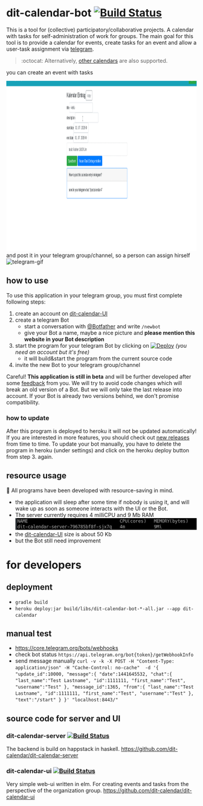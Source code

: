 # dit-calendar-bot [![Build Status](https://travis-ci.com/dit-calendar/dit-calendar-bot.svg?branch=master)](https://travis-ci.com/dit-calendar/dit-calendar-bot)

This is a tool for (collective) participatory/collaborative projects. A calendar with tasks for self-administration of work for groups. The main goal for this tool is to provide a calendar for events, create tasks for an event and allow a user-task assignment via [telegram](https://telegram.org/).

> :octocat: Alternatively, [other calendars](https://github.com/dit-calendar/dit-calendar.github.io) are also supported.

you can create an event with tasks

<img src="doc/ui.gif" alt="ui-gif" height="450"/>
and post it in your telegram group/channel, so a person can assign hirself

<img src="doc/telegram.gif" alt="telegram-gif" width="500"/>


## how to use
To use this application in your telegram group, you must first complete following steps:
1. create an account on [dit-calendar-UI](https://dit-calendar.github.io/)
2. create a telegram Bot
   * start a conversation with [@Botfather](https://t.me/botfather) and write `/newbot`
   * give your Bot a name, maybe a nice picture and **please mention this website in your Bot description**
3. start the program for your telegram Bot by clicking on
    [![Deploy](https://www.herokucdn.com/deploy/button.svg)](https://heroku.com/deploy?template=https://github.com/dit-calendar/dit-calendar-bot/tree/master) _(you need an account but it's free)_
   * it will build&start the program from the current source code
4. invite the new Bot to your telegram group/channel

Careful! **This application is still in beta** and will be further developed after some [feedback](https://github.com/dit-calendar/dit-calendar-bot/issues) from you. We will try to avoid code changes which will break an old version of a Bot. But we will only take the last release into account. If your Bot is already two versions behind, we don't promise compatibility.

### how to update
After this program is deployed to heroku it will not be updated automatically! If you are interested in more features, you should check out [new releases](https://github.com/dit-calendar/dit-calendar-bot/releases) from time to time.
To update your bot manually, you have to delete the program in heroku (under settings) and click on the heroku deploy button from step 3. again.

## resource usage

:deciduous_tree: All programs have been developed with resource-saving in mind.
* the application will sleep after some time if nobody is using it, and will wake up as soon as someone interacts with the UI or the Bot.
* The server currently requires 4 milliCPU and 9 Mb RAM
![server-resource-usage](doc/server-resource-usage.png)
* the [dit-calendar-UI](https://dit-calendar.github.io/) size is about 50 Kb
* but the Bot still need improvement



# for developers

## deployment
* `gradle build`
* `heroku deploy:jar build/libs/dit-calendar-bot-*-all.jar --app dit-calendar`

## manual test
* https://core.telegram.org/bots/webhooks
* check bot status `https://api.telegram.org/bot{token}/getWebhookInfo`
* send message manually
 `curl -v -k -X POST -H "Content-Type: application/json" -H "Cache-Control: no-cache"  -d '{
 "update_id":10000,
 "message":{
   "date":1441645532,
   "chat":{
      "last_name":"Test Lastname",
      "id":1111111,
      "first_name":"Test",
      "username":"Test"
   },
   "message_id":1365,
   "from":{
      "last_name":"Test Lastname",
      "id":1111111,
      "first_name":"Test",
      "username":"Test"
   },
   "text":"/start"
 }
 }' "localhost:8443/"`

## source code for server and UI

### dit-calendar-server [![Build Status](https://travis-ci.org/dit-calendar/dit-calendar-server.svg?branch=master)](https://travis-ci.org/dit-calendar/dit-calendar-server)
The backend is build on happstack in haskell.
https://github.com/dit-calendar/dit-calendar-server

### dit-calendar-ui [![Build Status](https://travis-ci.org/dit-calendar/dit-calendar-ui.svg?branch=master)](https://travis-ci.org/dit-calendar/dit-calendar-ui)
Very simple web-ui written in elm. For creating events and tasks from the perspective of the organization group.
https://github.com/dit-calendar/dit-calendar-ui
